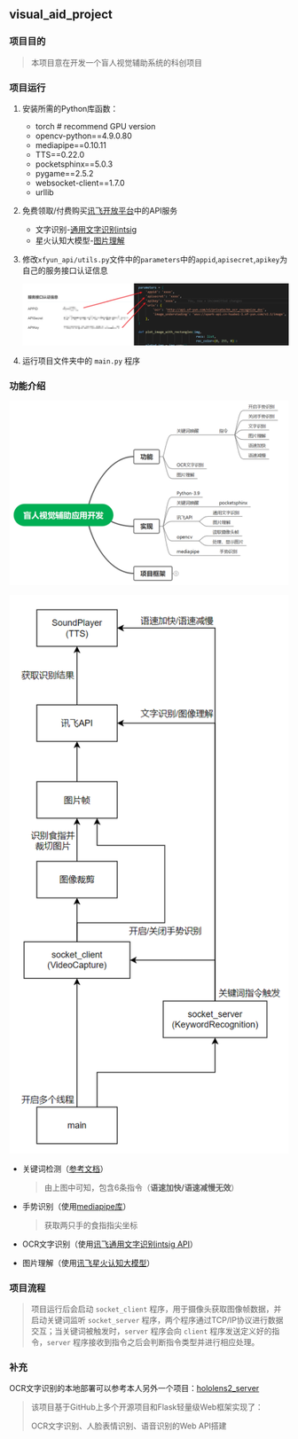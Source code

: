 ## visual_aid_project

### 项目目的

>  本项目意在开发一个盲人视觉辅助系统的科创项目

### 项目运行

1. 安装所需的Python库函数：

    - torch  # recommend GPU version
    - opencv-python==4.9.0.80
    - mediapipe==0.10.11
    - TTS==0.22.0
    - pocketsphinx==5.0.3
    - pygame==2.5.2
    - websocket-client==1.7.0
    - urllib
    
2. 免费领取/付费购买[讯飞开放平台](https://console.xfyun.cn/services)中的API服务

    - 文字识别-[通用文字识别intsig](https://console.xfyun.cn/services/hh_cocr)
    - 星火认知大模型-[图片理解](https://console.xfyun.cn/services/image)

3. 修改`xfyun_api/utils.py`文件中的`parameters`中的`appid`,`apisecret`,`apikey`为自己的服务接口认证信息

    ![1713171114624](README.assets/1713171114624.png)

4. 运行项目文件夹中的 `main.py` 程序

### 功能介绍

![1712327045720](README.assets/1712327045720.png)

![1712330240306](README.assets/1712330240306.png)

- 关键词检测（[参考文档](https://blog.51cto.com/u_16099203/7171249?abTest=51cto)）

  > 由上图中可知，包含6条指令（**语速加快/语速减慢无效**）

- 手势识别（使用[mediapipe库](https://developers.google.com/mediapipe/solutions/guide)）

  > 获取两只手的食指指尖坐标

- OCR文字识别（使用[讯飞通用文字识别intsig API](https://www.xfyun.cn/doc/words/universal-character-recognition/API.html)）

- 图片理解（使用[讯飞星火认知大模型](https://www.xfyun.cn/doc/spark/ImageUnderstanding.html#%E6%8E%A5%E5%8F%A3%E8%AF%B4%E6%98%8E)）

### 项目流程

>  项目运行后会启动 `socket_client` 程序，用于摄像头获取图像帧数据，并启动关键词监听 `socket_server` 程序，两个程序通过TCP/IP协议进行数据交互；当关键词被触发时，`server` 程序会向 `client` 程序发送定义好的指令，`server` 程序接收到指令之后会判断指令类型并进行相应处理。

### 补充

OCR文字识别的本地部署可以参考本人另外一个项目：[hololens2_server](https://github.com/chengyingshe/hololens2_server)

> 该项目基于GitHub上多个开源项目和Flask轻量级Web框架实现了：
>
> OCR文字识别、人脸表情识别、语音识别的Web API搭建

